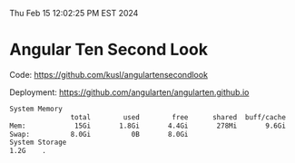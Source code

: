Thu Feb 15 12:02:25 PM EST 2024

# Angular Ten Second Look

Code: https://github.com/kusl/angulartensecondlook

Deployment: https://github.com/angularten/angularten.github.io

```bash
System Memory
               total        used        free      shared  buff/cache   available
Mem:            15Gi       1.8Gi       4.4Gi       278Mi       9.6Gi        13Gi
Swap:          8.0Gi          0B       8.0Gi
System Storage
1.2G	.
